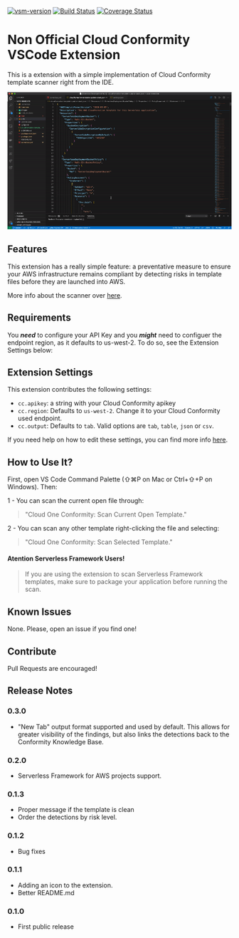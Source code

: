 [![vsm-version](https://img.shields.io/visual-studio-marketplace/v/raphaelbottino.cc-template-scanner?style=flat&label=VS%20Marketplace&logo=visual-studio-code)](https://marketplace.visualstudio.com/items?itemName=raphaelbottino.cc-template-scanner)
[![Build Status](https://travis-ci.org/raphabot/cloud-conformity-vscode-extension.svg?branch=master)](https://travis-ci.org/raphabot/cloud-conformity-vscode-extension)
[![Coverage Status](https://coveralls.io/repos/github/raphabot/cloud-conformity-vscode-extension/badge.svg?branch=master)](https://coveralls.io/github/raphabot/cloud-conformity-vscode-extension?branch=master)

# Non Official Cloud Conformity VSCode Extension

This is a extension with a simple implementation of Cloud Conformity template scanner right from the IDE.

![Extension working on VSCode](images/extension.gif)

## Features

This extension has a really simple feature: a preventative measure to ensure your AWS infrastructure remains compliant by detecting risks in template files before they are launched into AWS.

More info about the scanner over [here](https://github.com/cloudconformity/documentation-api/blob/master/TemplateScanner.md).

## Requirements

You ***need*** to configure your API Key and you ***might*** need to configuer the endpoint region, as it defaults to us-west-2.  To do so, see the Extension Settings below:

## Extension Settings

This extension contributes the following settings:

* `cc.apikey`: a string with your Cloud Conformity apikey
* `cc.region`: Defaults to `us-west-2`. Change it to your Cloud Conformity used endpoint. 
* `cc.output`: Defaults to `tab`. Valid options are `tab`, `table`, `json` or `csv`. 

If you need help on how to edit these settings, you can find more info [here](https://code.visualstudio.com/docs/getstarted/settings).

## How to Use It?

First, open VS Code Command Palette (⇧⌘P on Mac or Ctrl+⇧+P on Windows). Then:

1 - You can scan the current open file through:
> "Cloud One Conformity: Scan Current Open Template."

2 - You can scan any other template right-clicking the file and selecting:
> "Cloud One Conformity: Scan Selected Template."

#### Atention Serverless Framework Users!
>If you are using the extension to scan Serverless Framework templates, make sure to package your application before running the scan.


## Known Issues

None. Please, open an issue if you find one!

## Contribute

Pull Requests are encouraged!

## Release Notes

### 0.3.0
 - "New Tab" output format supported and used by default. This allows for greater visibility of the findings, but also links the detections back to the Conformity Knowledge Base.

### 0.2.0
 - Serverless Framework for AWS projects support.

### 0.1.3
 - Proper message if the template is clean
 - Order the detections by risk level.

### 0.1.2
- Bug fixes

### 0.1.1

- Adding an icon to the extension.
- Better README.md

### 0.1.0

- First public release
